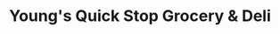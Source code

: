 ---
title: "Young's Quick Stop Grocery & Deli"
url: /tacoma/youngs-quick-stop-grocery-and-deli/
shop: convenience
---